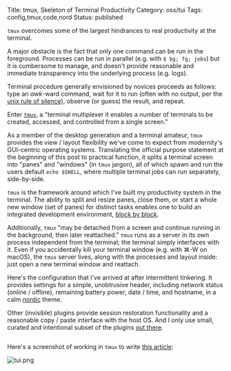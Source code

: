 Title: tmux, Skeleton of Terminal Productivity
Category: oss/tui
Tags: config,tmux,code,nord
Status: published

`tmux` overcomes some of the largest hindrances to real productivity at the terminal. 

A major obstacle is the fact that only one command can be run in the foreground. Processes can be run in parallel (e.g. with <code class="bash inline">$ bg; fg; jobs</code>) but it is cumbersome to manage, and doesn't provide reasonable and immediate transparency into the underlying process (e.g. logs). 

Terminal procedure generally envisioned by novices proceeds as follows: type an _awk_-ward command, wait for it to run (often with no output, per the [unix rule of silence](https://homepage.cs.uri.edu/~thenry/resources/unix_art/ch01s06.html#id2878450)), observe (or guess) the result, and repeat.

Enter [`tmux`](https://github.com/tmux/tmux), a "terminal multiplexer it enables a number of terminals to be created, accessed, and controlled from a single screen."

As a member of the desktop generation and a terminal amateur, `tmux` provides the view / layout flexibility we've come to expect from modernity's GUI-centric operating systems. Translating the official purpose statement at the beginning of this post to practical function, it splits a terminal screen into "panes" and "windows" (in `tmux` jargon), all of which spawn and run the users default <code class="inline bash">echo $SHELL</code>, where multiple terminal jobs can run separately, side-by-side.

`tmux` is the framework around which I've built my productivity system in the terminal. The ability to split and resize panes, close them, or start a whole new window (set of panes) for  distinct tasks enables one to build an integrated development environment, [block by block](https://homepage.cs.uri.edu/~thenry/resources/unix_art/ch01s06.html#id2877537).

Additionally, `tmux` "may be detached from a screen and continue running in the background, then later reattached." `tmux` runs as a server in its own process independent from the terminal; the terminal simply interfaces with it. Even if you accidentally kill your terminal window (e.g. with ⌘-W on macOS), the `tmux` server lives, along with the processes and layout inside: just open a new terminal window and reattach. 

Here's the configuration that I've arrived at after intermittent tinkering. It provides settings for a simple, unobtrusive header, including network status (online / offline), remaining battery power, date / time, and hostname, in a calm [nordic](https://github.com/arcticicestudio/nord-tmux) theme. 

Other (invisible) plugins provide session restoration functionality and a reasonable copy / paste interface with the host OS. And I only use small, curated and intentional subset of the plugins [out there](https://github.com/tmux-plugins).

<pre><code class="bash" id="tmux.conf"></code></pre>

Here's a screenshot of working in `tmux` to write [this article](/protonmail-mutt-secure-email-in-the-terminal.html):

![tui.png]({photo}tmux/ide.png)

<script>
    highlightInlineCode();  
   
    fetchAndHighlightCodeElement(
        {
            elementId: "tmux.conf",
            fileUrl: "https://raw.githubusercontent.com/rwev/evix/master/.tmux.conf",
            filterPrefix: "#",
        }
    );
</script>















